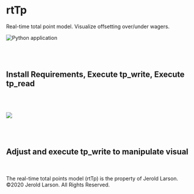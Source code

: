 # rtTp
Real-time total point model. Visualize offsetting over/under wagers.

![Python application](https://github.com/AbovetheBook/rtTp/workflows/Python%20application/badge.svg)


<br><br>
Install Requirements, Execute tp_write, Execute tp_read
-


<br><br>

[<img src="https://abovethebook.files.wordpress.com/2020/06/rttp_example-1.png">](http://abovethebook.files.wordpress.com/)



<br><br>
Adjust and execute tp_write to manipulate visual 
-


<br>
<br>
The real-time total points model (rtTp) is the property of Jerold Larson.
<br>
©2020 Jerold Larson. All Rights Reserved.

